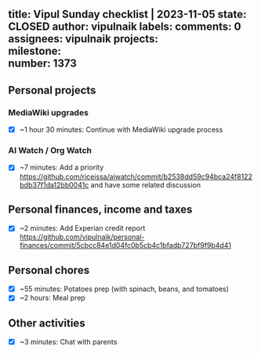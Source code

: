 title:	Vipul Sunday checklist | 2023-11-05
state:	CLOSED
author:	vipulnaik
labels:	
comments:	0
assignees:	vipulnaik
projects:	
milestone:	
number:	1373
--
## Personal projects

### MediaWiki upgrades

- [x] ~1 hour 30 minutes: Continue with MediaWiki upgrade process

### AI Watch / Org Watch

- [x] ~7 minutes: Add a priority https://github.com/riceissa/aiwatch/commit/b2538dd59c94bca24f8122bdb37f1da12bb0041c and have some related discussion

## Personal finances, income and taxes

- [x] ~2 minutes: Add Experian credit report https://github.com/vipulnaik/personal-finances/commit/5cbcc84e1d04fc0b5cb4c1bfadb727bf9f9b4d41

## Personal chores

- [x] ~55 minutes: Potatoes prep (with spinach, beans, and tomatoes)
- [x] ~2 hours: Meal prep

## Other activities

- [x] ~3 minutes: Chat with parents
